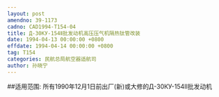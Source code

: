 ```yaml
---
layout: post
amendno: 39-1173
cadno: CAD1994-T154-04
title: Д-30КУ-154Ⅱ批发动机高压压气机隔热钛管改装
date: 1994-04-13 00:00:00 +0800
effdate: 1994-04-14 00:00:00 +0800
tag: T154
categories: 民航总局航空器适航司
author: 孙晓宁
---
```


##适用范围:
所有1990年12月1日前出厂(新)或大修的Д-30КУ-154Ⅱ批发动机

